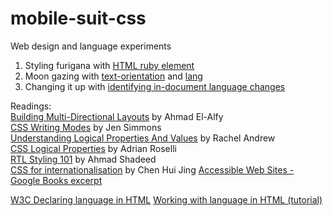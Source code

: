 # mobile-suit-css
Web design and language experiments 

1. Styling furigana with [HTML ruby element](https://developer.mozilla.org/en-US/docs/Web/HTML/Element/ruby)
2. Moon gazing with [text-orientation](https://developer.mozilla.org/en-US/docs/Web/CSS/text-orientation) and [lang](https://developer.mozilla.org/en-US/docs/Web/HTML/Global_attributes/lang)
3. Changing it up with [identifying in-document language changes](https://www.w3.org/International/techniques/authoring-html#indoclang)

Readings:  
[Building Multi-Directional Layouts](https://css-tricks.com/building-multi-directional-layouts/) by Ahmad El-Alfy  
[CSS Writing Modes](https://24ways.org/2016/css-writing-modes/) by Jen Simmons  
[Understanding Logical Properties And Values](https://www.smashingmagazine.com/2018/03/understanding-logical-properties-values/) by Rachel Andrew   
[CSS Logical Properties](https://adrianroselli.com/2019/11/css-logical-properties.html) by Adrian Roselli  
[RTL Styling 101](https://www.rtlstyling.com/posts/rtl-styling/) by Ahmad Shadeed  
[CSS for internationalisation](https://chenhuijing.com/blog/css-for-i18n/#%F0%9F%8E%B9) by Chen Hui Jing
[Accessible Web Sites - Google Books excerpt](https://books.google.ca/books?id=FkcnCgAAQBAJ&pg=PA49&lpg=PA49&dq=japanese+katakana+accessibility&source=bl&ots=sKq_GlCzVD&sig=ACfU3U2B-nv-HiCT4NMDydj1dnDhyzc1Kw&hl=en&sa=X&ved=2ahUKEwjWroi98uPpAhXPVs0KHQJgBZMQ6AEwDnoECAgQAQ#v=onepage&q=japanese%20katakana%20accessibility&f=false)

[W3C Declaring language in HTML](https://www.w3.org/International/tutorials/language-decl/)
[Working with language in HTML (tutorial)](https://www.w3.org/International/tutorials/language-decl/)
